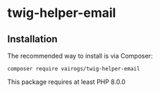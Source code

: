 # twig-helper-email

Installation
------------

The recommended way to install is via Composer:

```
composer require vairogs/twig-helper-email
```

This package requires at least PHP 8.0.0
